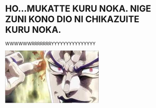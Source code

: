 # HO…MUKATTE KURU NOKA. NIGE ZUNI KONO DIO NI CHIKAZUITE KURU NOKA.
WWWWWWRRRRRRRYYYYYYYYYYYYYYY
 
 ![KIMI WA KISAMADA](/WWRRYY.jpg)
 
 
<!--
**AbrakhamKyhendrikVuri/AbrakhamKyhendrikVuri** is a ✨ _special_ ✨ repository because its `README.md` (this file) appears on your GitHub profile.

Here are some ideas to get you started:

- 🔭 I’m currently working on ...
- 🌱 I’m currently learning ...
- 👯 I’m looking to collaborate on ...
- 🤔 I’m looking for help with ...
- 💬 Ask me about ...
- 📫 How to reach me: ...
- 😄 Pronouns: ...
- ⚡ Fun fact: ...
-->
